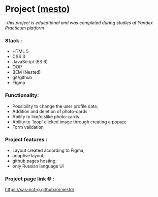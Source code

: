 # Project ([mesto](https://sas-not-g.github.io/mesto/))

_-this project is educational and was completed during studies at Yandex Practicum platform_

### Stack :

- HTML 5
- CSS 3
- JavaScript (ES 6)
- OOP
- BEM (Nested)
- git/github
- Figma

### Functionality:

- Possibility to change the user profile data;
- Addition and deletion of photo-cards
- Ability to like/dislike photo-cards
- Ability to 'loop' clicked image through creating a popup;
- Form validation

### Project features :

- Layout created according to Figma;
- adaptive layout;
- github pages hosting;
- only Russian language UI

### Project page link :globe_with_meridians: :

https://sas-not-g.github.io/mesto/
